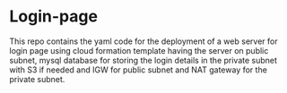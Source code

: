 # Login-page
This repo contains the yaml code for the deployment of a web server for login page using cloud formation template having the server on public subnet, mysql database for storing the login details in the private subnet with S3 if needed and IGW for public subnet and NAT gateway for the private subnet.
